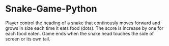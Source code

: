 # Snake-Game-Python

Player control the heading of a snake that continously moves forward and grows in size each time it eats food (dots).
The score is increase by one for each food eaten.
Game ends when the snake head touches the side of screen or its own tail.
